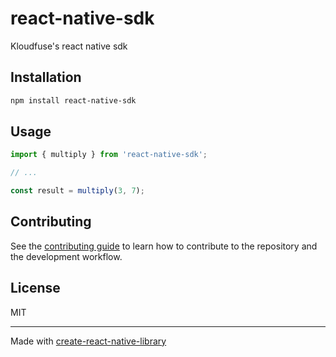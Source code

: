 # react-native-sdk

Kloudfuse's react native sdk

## Installation

```sh
npm install react-native-sdk
```

## Usage


```js
import { multiply } from 'react-native-sdk';

// ...

const result = multiply(3, 7);
```


## Contributing

See the [contributing guide](CONTRIBUTING.md) to learn how to contribute to the repository and the development workflow.

## License

MIT

---

Made with [create-react-native-library](https://github.com/callstack/react-native-builder-bob)
